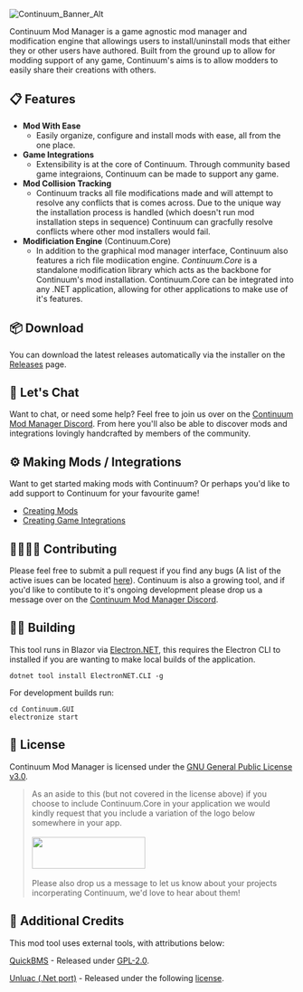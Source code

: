 
![Continuum_Banner_Alt](https://user-images.githubusercontent.com/42689736/153178817-794bb6df-06eb-4c9c-aa39-206d4e8e8bb7.png)

Continuum Mod Manager is a game agnostic mod manager and modification engine that allowings users to install/uninstall mods that either they or other users have authored. Built from the ground up to allow for modding support of any game, Continuum's aims is to allow modders to easily share their creations with others.

## 📋 Features
* **Mod With Ease**
  * Easily organize, configure and install mods with ease, all from the one place.
* **Game Integrations**
  * Extensibility is at the core of Continuum. Through community based game integraions, Continuum can be made to support any game.
* **Mod Collision Tracking**
  * Continuum tracks all file modifications made and will attempt to resolve any conflicts that is comes across. Due to the unique way the installation process is handled (which doesn't run mod installation steps in sequence) Continuum can gracfully resolve conflicts where other mod installers would fail.
* **Modificiation Engine** (Continuum.Core)
  * In addition to the graphical mod manager interface, Continuum also features a rich file modiication engine. *Continuum.Core* is a standalone modification library which acts as the backbone for Continuum's mod installation. Continuum.Core can be integrated into any .NET application, allowing for other applications to make use of it's features.

## 📦 Download
You can download the latest releases automatically via the installer on the [Releases](https://github.com/dasorik/continuum-mod-manager/releases) page.

## 💬 Let's Chat
Want to chat, or need some help? Feel free to join us over on the [Continuum Mod Manager Discord](https://discord.gg/VbSBYYRA5y). From here you'll also be able to discover mods and integrations lovingly handcrafted by members of the community.

## ⚙️ Making Mods / Integrations
Want to get started making mods with Continuum? Or perhaps you'd like to add support to Continuum for your favourite game!
* [Creating Mods](https://github.com/dasorik/continuum-mod-manager/blob/main/Wiki/CreatingMods.md)
* [Creating Game Integrations](https://github.com/dasorik/continuum-mod-manager/blob/main/Wiki/CreatingIntegrations.md)

## 🙋‍♀️🙋‍♂ Contributing
Please feel free to submit a pull request if you find any bugs (A list of the active isues can be located [here](https://github.com/dasorik/continuum-mod-manager/issues)).
Continuum is also a growing tool, and if you'd like to contibute to it's ongoing development please drop us a message over on the [Continuum Mod Manager Discord](https://discord.gg/VbSBYYRA5y).

## 👷‍♂️ Building
This tool runs in Blazor via [Electron.NET](https://github.com/ElectronNET/Electron.NET), this requires the Electron CLI to installed if you are wanting to make local builds of the application.
```
dotnet tool install ElectronNET.CLI -g
```
For development builds run:
```
cd Continuum.GUI
electronize start
````
## 📑 License
Continuum Mod Manager is licensed under the [GNU General Public License v3.0](https://github.com/dasorik/continuum-mod-manager/blob/main/LICENSE).

> As an aside to this (but not covered in the license above) if you choose to include Continuum.Core in your application we would kindly request that you include a variation of the logo below somewhere in your app.<br><br><img src="https://user-images.githubusercontent.com/42689736/153181047-3cd95841-abe8-4d72-946a-492260e2afe3.svg" width="200" height="56"><br><br>Please also drop us a message to let us know about your projects incorperating Continuum, we'd love to hear about them!

## 📜 Additional Credits
This mod tool uses external tools, with attributions below:

[QuickBMS](https://aluigi.altervista.org/quickbms.htm) - Released under [GPL-2.0](http://www.gnu.org/licenses/old-licenses/gpl-2.0.txt).

[Unluac (.Net port)](https://github.com/HansWessels/unluac) - Released under the following [license](https://github.com/dasorik/infinity-mod-tool/blob/master/InfinityModTool/Lib/UnluacNet/UnluacNet-LICENSE.txt).
